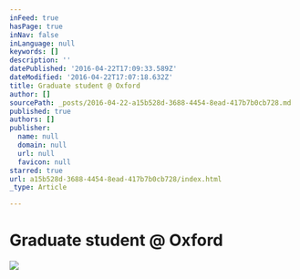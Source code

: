 ```yaml
---
inFeed: true
hasPage: true
inNav: false
inLanguage: null
keywords: []
description: ''
datePublished: '2016-04-22T17:09:33.589Z'
dateModified: '2016-04-22T17:07:18.632Z'
title: Graduate student @ Oxford
author: []
sourcePath: _posts/2016-04-22-a15b528d-3688-4454-8ead-417b7b0cb728.md
published: true
authors: []
publisher:
  name: null
  domain: null
  url: null
  favicon: null
starred: true
url: a15b528d-3688-4454-8ead-417b7b0cb728/index.html
_type: Article

---
```

# Graduate student @ Oxford
![](https://the-grid-user-content.s3-us-west-2.amazonaws.com/9a166fdc-6a5d-4c24-be06-9a95cf2a089f.jpg)